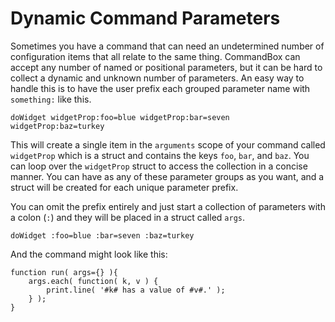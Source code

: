 # Dynamic Command Parameters

Sometimes you have a command that can need an undetermined number of configuration items that all relate to the same thing.  CommandBox can accept any number of named or positional parameters, but it can be hard to collect a dynamic and unknown number of parameters.  An easy way to handle this is to have the user prefix each grouped parameter name with `something:` like this.

```
doWidget widgetProp:foo=blue widgetProp:bar=seven widgetProp:baz=turkey
```
This will create a single item in the `arguments` scope of your command called `widgetProp` which is a struct and contains the keys `foo`, `bar`, and `baz`.  You can loop over the `widgetProp` struct to access the collection in a concise manner.  You can have as any of these parameter groups as you want, and a struct will be created for each unique parameter prefix.

You can omit the prefix entirely and just start a collection of parameters with a colon (`:`) and they will be placed in a struct called `args`.

```
doWidget :foo=blue :bar=seven :baz=turkey
```

And the command might look like this:

```
function run( args={} ){
    args.each( function( k, v ) {
        print.line( '#k# has a value of #v#.' );
    } );
}
```